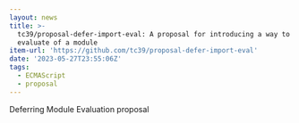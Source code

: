 ```yaml
---
layout: news
title: >-
  tc39/proposal-defer-import-eval: A proposal for introducing a way to defer
  evaluate of a module
item-url: 'https://github.com/tc39/proposal-defer-import-eval'
date: '2023-05-27T23:55:06Z'
tags:
  - ECMAScript
  - proposal
---
```

Deferring Module Evaluation proposal
